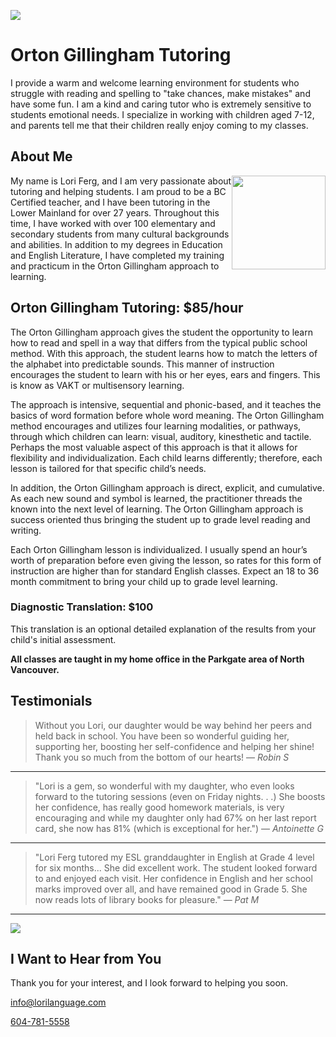 ![](header.jpg)

# Orton Gillingham Tutoring

I provide a warm and welcome learning environment for students who struggle with reading and spelling to "take chances, make mistakes" and have some fun. I am a kind and caring tutor who is extremely sensitive to students emotional needs. I specialize in working with children aged 7-12, and parents tell me that their children really enjoy coming to my classes.

## About Me

<img style="float: right" src="lori.jpg" width="150"/>

My name is Lori Ferg, and I am very passionate about tutoring and helping students. I am proud to be a BC Certified teacher, and I have been tutoring  in the Lower Mainland for over 27 years. Throughout this time, I have worked with over 100 elementary and secondary students from many cultural backgrounds and abilities. In addition to my degrees in Education and English Literature, I have completed my training and practicum in the Orton Gillingham approach to learning.


## Orton Gillingham Tutoring: $85/hour


The Orton Gillingham approach gives the student the opportunity to learn how to read and spell in a way that differs from the typical public school method. With this approach, the student learns how to match the letters of the alphabet into predictable sounds. This manner of instruction encourages the student to learn with his or her eyes, ears and fingers. This is know as VAKT or multisensory learning. 
 
The approach is intensive, sequential and phonic-based, and it teaches the basics of word formation before whole word meaning. The Orton Gillingham method encourages and utilizes four learning modalities, or pathways, through which children can learn: visual, auditory, kinesthetic and tactile. Perhaps the most valuable aspect of this approach is that it allows for flexibility and individualization. Each child learns differently; therefore, each lesson is tailored for that specific child’s needs. 
 
In addition, the Orton Gillingham approach is direct, explicit, and cumulative. As each new sound and symbol is learned, the practitioner threads the known into the next level of learning. The Orton Gillingham approach is success oriented thus bringing the student up to grade level reading and writing. 
 
Each Orton Gillingham lesson is individualized. I usually spend an hour’s worth of preparation before even giving the lesson, so rates for this form of instruction are higher than for standard English classes.
​
Expect an 18 to 36 month commitment to bring your child up to grade level learning. 

### Diagnostic Translation: $100

This translation is an optional detailed explanation of the results from your child's initial assessment.

**All classes are taught in my home office in the Parkgate area of North Vancouver.**

## Testimonials

> Without you Lori, our daughter would be way behind her peers and held back in school. You have been so wonderful guiding her, supporting her, boosting her self-confidence and helping her shine!  Thank you so much from the bottom of our hearts!
> &mdash; <cite>Robin S</cite>

---

> "Lori is a gem, so wonderful with my daughter, who even looks forward to the tutoring sessions (even on Friday nights. . .) She boosts her confidence, has really good homework materials, is very encouraging and while my daughter only had 67% on her last report card, she now has 81% (which is exceptional for her.")
> &mdash; <cite>Antoinette G</cite>

---

> "Lori Ferg tutored my ESL granddaughter in English at Grade 4 level for six months... She did excellent work. The student looked forward to and enjoyed each visit. Her confidence in English and her school marks improved over all, and have remained good in Grade 5. She now reads lots of library books for pleasure."
> &mdash; <cite>Pat M</cite>

---

![](testimonial.jpg)


## I Want to Hear from You

Thank you for your interest, and I look forward to helping you soon.

<a href="mailto:info@lorilanguage.com">info@lorilanguage.com</a>

<a href="tel:604-781-5558">604-781-5558</a>
